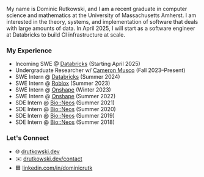 My name is Dominic Rutkowski, and I am a recent graduate in computer science and mathematics at the University of Massachusetts Amherst. I am interested in the theory, systems, and implementation of software that deals with large amounts of data. In April 2025, I will start as a software engineer at Databricks to build CI infrastructure at scale.

### My Experience

- Incoming SWE @ [Databricks](https://www.databricks.com/) (Starting April 2025)
- Undergraduate Researcher w/ [Cameron Musco](https://people.cs.umass.edu/~cmusco/) (Fall 2023–Present)
- SWE Intern @ [Databricks](https://www.databricks.com/) (Summer 2024)
- SWE Intern @ [Roblox](https://www.roblox.com/) (Summer 2023)
- SWE Intern @ [Onshape](https://www.onshape.com/) (Winter 2023)
- SWE Intern @ [Onshape](https://www.onshape.com/) (Summer 2022)
- SDE Intern @ [Bio::Neos](https://bioneos.com/) (Summer 2021)
- SDE Intern @ [Bio::Neos](https://bioneos.com/) (Summer 2020)
- SDE Intern @ [Bio::Neos](https://bioneos.com/) (Summer 2019)
- SDE Intern @ [Bio::Neos](https://bioneos.com/) (Summer 2018)

### Let's Connect

- 🌐 [drutkowski.dev](https://drutkowski.dev)
- ✉️ [drutkowski.dev/contact](https://drutkowski.dev/contact)
- 🟦 [linkedin.com/in/dominicrutk](https://linkedin.com/in/dominicrutk)
